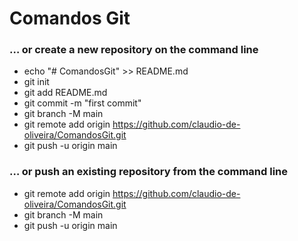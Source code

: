 # Comandos Git

### … or create a new repository on the command line

- echo "# ComandosGit" >> README.md
- git init
- git add README.md
- git commit -m "first commit"
- git branch -M main
- git remote add origin https://github.com/claudio-de-oliveira/ComandosGit.git
- git push -u origin main

### … or push an existing repository from the command line

- git remote add origin https://github.com/claudio-de-oliveira/ComandosGit.git
- git branch -M main
- git push -u origin main

